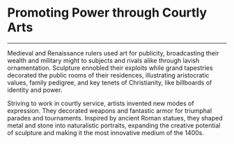 # Promoting Power through Courtly Arts

****

Medieval and Renaissance rulers used art for publicity, broadcasting their wealth and military might to subjects and rivals alike through lavish ornamentation. Sculpture ennobled their exploits while grand tapestries decorated the public rooms of their residences, illustrating aristocratic values, family pedigree, and key tenets of Christianity, like billboards of identity and power.

Striving to work in courtly service, artists invented new modes of expression. They decorated weapons and fantastic armor for triumphal parades and tournaments. Inspired by ancient Roman statues, they shaped metal and stone into naturalistic portraits, expanding the creative potential of sculpture and making it the most innovative medium of the 1400s.


